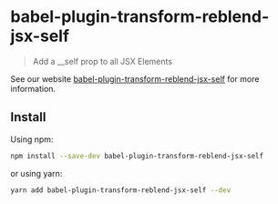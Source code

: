 # babel-plugin-transform-reblend-jsx-self

> Add a \_\_self prop to all JSX Elements

See our website [babel-plugin-transform-reblend-jsx-self](https://babeljs.io/docs/babel-plugin-transform-reblend-jsx-self) for more information.

## Install

Using npm:

```sh
npm install --save-dev babel-plugin-transform-reblend-jsx-self
```

or using yarn:

```sh
yarn add babel-plugin-transform-reblend-jsx-self --dev
```
